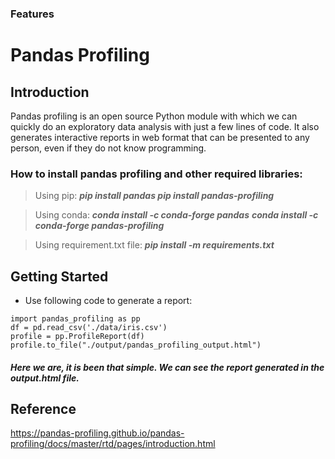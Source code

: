 ### Features

# Pandas Profiling

## Introduction
Pandas profiling is an open source Python module with which we can quickly do an exploratory data analysis with just a few lines of code. It also generates interactive reports in web format that can be presented to any person, even if they do not know programming.

### How to install pandas profiling and other required libraries:

> Using pip:
***pip install pandas
pip install pandas-profiling***

> Using conda:
***conda install -c conda-forge pandas***
***conda install -c conda-forge pandas-profiling***

> Using requirement.txt file:
***pip install -m requirements.txt***

## Getting Started
- Use following code to generate a report:
```
import pandas_profiling as pp
df = pd.read_csv('./data/iris.csv') 
profile = pp.ProfileReport(df)
profile.to_file("./output/pandas_profiling_output.html")
```

##### Here we are, it is been that simple. We can see the report generated in the output.html file.

## Reference
https://pandas-profiling.github.io/pandas-profiling/docs/master/rtd/pages/introduction.html
